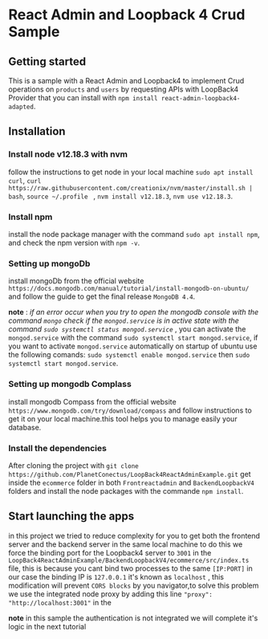 # React Admin and Loopback 4 Crud Sample
 

## Getting started

This is a sample with a React Admin and Loopback4 to implement Crud operations on `products` and `users` by requesting  APIs with LoopBack4 Provider that you can install with `npm install react-admin-loopback4-adapted`.


## Installation 


### Install node v12.18.3 with nvm 

follow the instructions to get node in your local machine
`sudo apt install curl`,
`curl https://raw.githubusercontent.com/creationix/nvm/master/install.sh | bash`,
`source ~/.profile ` ,
`nvm install v12.18.3`,
`nvm use v12.18.3`.

### Install npm

 install the node package manager with the command `sudo apt install npm`, and check the npm version with `npm -v`.

### Setting up mongoDb 

install mongoDb from the official website `https://docs.mongodb.com/manual/tutorial/install-mongodb-on-ubuntu/` and follow the guide to get the final release `MongoDB 4.4`.

**note** : _if an error occur when you try to open the mongodb console with the command `mongo` check if the `mongod.service` is in active state with the command `sudo systemctl status mongod.service`_ , you can activate the `mongod.service` with the command `sudo systemctl start mongod.service`,
if you want to activate `mongod.service` automatically on startup of ubuntu use the following comands:
`sudo systemctl enable mongod.service` then `sudo systemctl start mongod.service`.


### Setting up mongodb Complass

install mongodb Compass from the official website `https://www.mongodb.com/try/download/compass` and follow instructions to get it on your local machine.this tool helps you to manage easily your database. 

### Install the dependencies

After cloning the project with `git clone https://github.com/PlanetConectus/LoopBack4ReactAdminExample.git` get inside the `ecommerce` folder in both `Frontreactadmin` and `BackendLoopbackV4` folders and install the node packages with the commande `npm install`.


## Start launching the apps
 
in this project we tried to reduce complexity for you to get both the frontend server and the backend server in the same local machine to do this we force the binding port for the Loopback4 server to `3001`
in the `LoopBack4ReactAdminExample/BackendLoopbackV4/ecommerce/src/index.ts` file, this is because you cant bind two processes to the same `[IP:PORT]` in our case the binding IP is `127.0.0.1`  it's known as `localhost` , this modification will prevent `CORS blocks` by you navigator,to solve this problem we use the integrated node proxy by adding this line `"proxy": "http://localhost:3001"` in the 




**note** in this sample the authentication is not integrated we will complete it's logic in the next tutorial 










